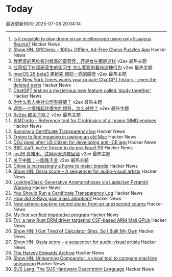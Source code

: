 # Today

最近更新时间: 2025-07-08 20:04:14

--- 
1. [Is it possible to play doom on an oscilloscope using only lissajous figures?](https://forums.sufficientvelocity.com/threads/is-it-possible-to-play-doom-on-an-analog-oscilloscope-using-only-lissajous-figures.126232/) Hacker News
2. [Show HN: OffChess – 100k+ Offline, Ad-Free Chess Puzzles App](https://offchess.com) Hacker News
3. [我老婆的思维有时候真的蛮奇怪，还是女生都是这样](https://www.v2ex.com/t/1143758) v2ex 最热主题
4. [公司招了在读研究生的实习生,怎么客观的看待这种行为](https://www.v2ex.com/t/1143688) v2ex 最热主题
5. [macOS 26 beta3 更新完 眼前一亮的感觉](https://www.v2ex.com/t/1143621) v2ex 最热主题
6. [The New York Times wants your private ChatGPT history – even the deleted parts](https://thehill.com/opinion/technology/5383530-chatgpt-users-privacy-collateral-damage/) Hacker News
7. [ChatGPT testing a mysterious new feature called 'study together'](https://techcrunch.com/2025/07/07/chatgpt-is-testing-a-mysterious-new-feature-called-study-together/) Hacker News
8. [为什么有人会对公司有感情？](https://www.v2ex.com/t/1143661) v2ex 最热主题
9. [遇到一个情绪起伏很大的领导，怎么对付？](https://www.v2ex.com/t/1143640) v2ex 最热主题
10. [$v2ex 都买了吗？](https://www.v2ex.com/t/1143631) v2ex 最热主题
11. [SIMD.info – Reference tool for C intrinsics of all major SIMD engines](https://simd.info/) Hacker News
12. [Running a Certificate Transparency log](https://words.filippo.io/run-sunlight/) Hacker News
13. [Trying to find meaning in owning an old Mac](https://blog.decryption.net.au/posts/macse30.html) Hacker News
14. [DOJ goes after US citizen for developing anti-ICE app](https://appleinsider.com/articles/25/07/07/doj-goes-after-us-citizen-for-developing-anti-ice-app) Hacker News
15. [BBC staff: we're forced to do pro-Israel PR](https://www.owenjones.news/p/bbc-staff-were-forced-to-do-pro-israel) Hacker News
16. [ios26 真难用，试用两天连夜回滚](https://www.v2ex.com/t/1143639) v2ex 最热主题
17. [关于中医：一图胜千言](https://www.v2ex.com/t/1143638) v2ex 最热主题
18. [China is increasingly a home to major brands](https://musgrave.substack.com/p/oh-no-i-betrayed-america) Hacker News
19. [Show HN: Ossia score – A sequencer for audio-visual artists](https://github.com/ossia/score) Hacker News
20. [LookingGlass: Generative Anamorphoses via Laplacian Pyramid Warping](https://studios.disneyresearch.com/2025/06/09/lookingglass-generative-anamorphoses-via-laplacian-pyramid-warping/) Hacker News
21. [You Should Run a Certificate Transparency Log](https://words.filippo.io/run-sunlight/) Hacker News
22. [How did X-Rays gain mass adoption?](https://www.aditharun.com/p/how-did-x-rays-gain-mass-adoption) Hacker News
23. [New sphere-packing record stems from an unexpected source](https://www.quantamagazine.org/new-sphere-packing-record-stems-from-an-unexpected-source-20250707/) Hacker News
24. [My first verified imperative program](https://markushimmel.de/blog/my-first-verified-imperative-program/) Hacker News
25. [Tyr, a new Rust DRM driver targeting CSF-based ARM Mali GPUs](https://www.collabora.com/news-and-blog/news-and-events/introducing-tyr-a-new-rust-drm-driver.html) Hacker News
26. [Show HN: I Got Tired of Calculator Sites, So I Built My Own](https://news.ycombinator.com/item?id=44491938) Hacker News
27. [Show HN: Ossia score – a sequencer for audio-visual artists](https://github.com/ossia/score) Hacker News
28. [The Harvey Edwards Archive](https://www.harveyedwards-archive.com) Hacker News
29. [Show HN: Unlearning Comparator, a visual tool to compare machine unlearning](https://gnueaj.github.io/Machine-Unlearning-Comparator/) Hacker News
30. [SUS Lang: The SUS Hardware Description Language](https://sus-lang.org/) Hacker News
